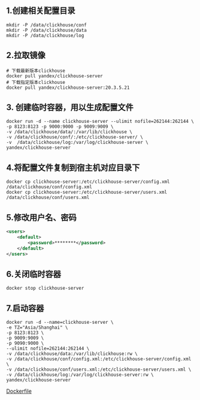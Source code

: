 ## 1.创建相关配置目录

```shell
mkdir -P /data/clickhouse/conf
mkdir -P /data/clickhouse/data
mkdir -P /data/clickhouse/log
```



## 2.拉取镜像

```shell
# 下载最新版本clickhouse
docker pull yandex/clickhouse-server
# 下载指定版本clickhouse
docker pull yandex/clickhouse-server:20.3.5.21
```



## 3. 创建临时容器，用以生成配置文件

```shell
docker run -d --name clickhouse-server --ulimit nofile=262144:262144 \
-p 8123:8123 -p 9000:9000 -p 9009:9009 \
-v /data/clickhouse/data/:/var/lib/clickhouse \
-v /data/clickhouse/conf/:/etc/clickhouse-server/ \
-v  /data/clickhouse/log:/var/log/clickhouse-server \
yandex/clickhouse-server
```



## 4.将配置文件复制到宿主机对应目录下

```shell
docker cp clickhouse-server:/etc/clickhouse-server/config.xml /data/clickhouse/conf/config.xml
docker cp clickhouse-server:/etc/clickhouse-server/users.xml /data/clickhouse/conf/users.xml
```



## 5.修改用户名、密码

```xml
<users>
	<default>
		<password>********</password>
	</default>
</users>
```



## 6.关闭临时容器

```shell
docker stop clickhouse-server
```



## 7.启动容器

```shell
docker run -d --name=clickhouse-server \
-e TZ="Asia/Shanghai" \
-p 8123:8123 \
-p 9009:9009 \
-p 9090:9000 \
--ulimit nofile=262144:262144 \
-v /data/clickhouse/data:/var/lib/clickhouse:rw \
-v /data/clickhouse/conf/config.xml:/etc/clickhouse-server/config.xml \
-v /data/clickhouse/conf/users.xml:/etc/clickhouse-server/users.xml \
-v /data/clickhouse/log:/var/log/clickhouse-server:rw \
yandex/clickhouse-server
```



[Dockerfile](https://hub.docker.com/r/yandex/clickhouse-server/dockerfile)